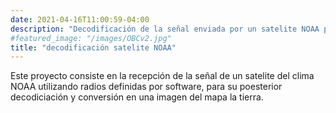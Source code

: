 ```yaml
---
date: 2021-04-16T11:00:59-04:00
description: "Decodificación de la señal enviada por un satelite NOAA para obtener una imagen de un mapa."
#featured_image: "/images/OBCv2.jpg"
title: "decodificación satelite NOAA"
---
```


Este proyecto consiste en la recepción de la señal de un satelite del clima NOAA utilizando radios definidas por software, para su poesterior decodiciación y conversión en una imagen del mapa la tierra.